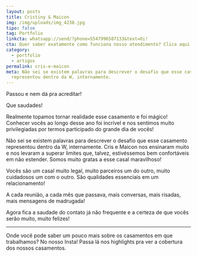```yaml
---
layout: posts
title: Cristiny & Maicon
img: /img/uploads/img_4238.jpg
tipo: false
tag: Portfolio
linkcta: whatsapp://send/?phone=5547996587133&text=Oi!
cta: Quer saber exatamente como funciona nosso atendimento? Clica aqui!
category:
  - portfolio
  - artigos
permalink: cris-e-maicon
meta: Não sei se existem palavras para descrever o desafio que esse casamento
  representou dentro da W, internamente.
---
```

Passou e nem dá pra acreditar!

Que saudades!

Realmente topamos tornar realidade esse casamento e foi mágico! Conhecer vocês ao longo desse ano foi incrível e nos sentimos muito privilegiadas por termos participado do grande dia de vocês!

Não sei se existem palavras para descrever o desafio que esse casamento representou dentro da W, internamente. Cris e Maicon nos ensinaram muito e nos levaram a superar limites que, talvez, estivéssemos bem confortáveis em não estender. Somos muito gratas a esse casal maravilhoso!

Vocês são um casal muito legal, muito parceiros um do outro, muito cuidadosos um com o outro. São qualidades essenciais em um relacionamento!

A cada reunião, a cada mês que passava, mais conversas, mais risadas, mais mensagens de madrugada!

Agora fica a saudade do contato já não frequente e a certeza de que vocês serão muito, muito felizes!

- - -

Onde você pode saber um pouco mais sobre os casamentos em que trabalhamos? No nosso Insta! Passa lá nos highlights pra ver a cobertura dos nossos casamentos.